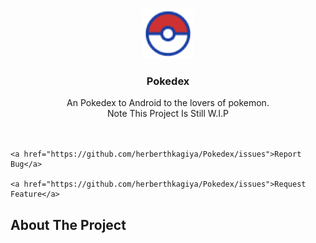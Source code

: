 <br/>
<p align="center">
  <a href="https://github.com/ShaanCoding/ReadME-Generator">
    <img src="\app\src\main\res\drawable\image.png" alt="Logo" width="80" height="80">
  </a>

  <h3 align="center">Pokedex</h3>

  <p align="center">
    An Pokedex to Android to the lovers of pokemon.
    <br/>
    Note This Project Is Still W.I.P
    <br/>
    <br/>
    <br/>
    
    <a href="https://github.com/herberthkagiya/Pokedex/issues">Report Bug</a>
    
    <a href="https://github.com/herberthkagiya/Pokedex/issues">Request Feature</a>
  </p>
</p>



## About The Project


